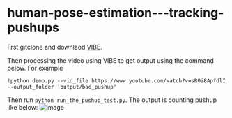 # human-pose-estimation---tracking-pushups

Frst gitclone and downlaod [VIBE](https://github.com/mkocabas/VIBE/blob/master/doc/demo.md#runtime-performance). 

Then processing the video using VIBE to get output using the command below. For example

 `!python demo.py --vid_file https://www.youtube.com/watch?v=sR0i8ApfdlI --output_folder 'output/bad_pushup'`

Then run `python run_the_pushup_test.py`. The output is counting pushup like below:
![image](https://user-images.githubusercontent.com/28846566/112023995-fe68d780-8af0-11eb-84c4-fc4fe1dcf248.png)
